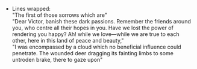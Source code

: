 - Lines wrapped:<br>
"The first of those sorrows which are"<br>
"Dear Victor, banish these dark passions. Remember the friends around you, <pb xml:id="F1831_v_094" n="78"/>who centre all their hopes in you. Have we lost the power of rendering you happy? Ah! while we love—while we are true to each other, here in this land of peace and beauty,"<br>
"I was encompassed by a cloud which no beneficial influence could penetrate. The wounded deer dragging its fainting limbs to some untroden brake, there to gaze upon"<br>
